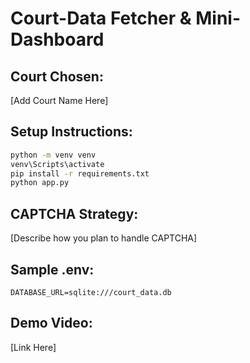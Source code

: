 # Court-Data Fetcher & Mini-Dashboard

## Court Chosen:
[Add Court Name Here]

## Setup Instructions:
```bash
python -m venv venv
venv\Scripts\activate
pip install -r requirements.txt
python app.py
```

## CAPTCHA Strategy:
[Describe how you plan to handle CAPTCHA]

## Sample .env:
```env
DATABASE_URL=sqlite:///court_data.db
```

## Demo Video:
[Link Here]
